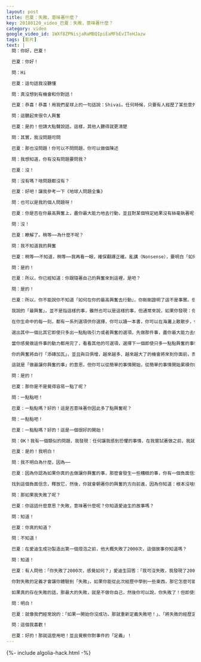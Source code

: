 ```yaml
---
layout: post
title: 巴夏：失敗，意味著什麼？
key: 20180120_video_巴夏：失敗，意味著什麼？
category: video
google_video_id: 1WXf8ZPNisjaRaMBQIpiEaMFbEvITeHJazw
tags: [影片]
text: |
  問：你好，巴夏！

  巴夏：你好！

  問：Hi

  巴夏：這句話我沒聽懂

  問：真沒想到有機會和你對話！

  巴夏：恭喜！恭喜！用我們星球上的一句話說：Shivai。任何時候，只要有人經歷了某些意外之事，那大家就會祝賀他，並好好慶祝一番，因為這說明：你跟隨同步性的指引，順著生命（同步性）的流動，自動前行

  問：這聽起來很令人興奮

  巴夏：是的！但請大點聲說話，這樣，其他人聽得就更清楚

  問：其實，我沒問題可問

  巴夏：那也沒問題！你可以不問問題，你可以做個陳述

  問：我想知道，你有沒有問題要問我？

  巴夏：沒！

  問：沒有嗎？啥問題都沒有？

  巴夏：好吧！讓我參考一下《地球人問題全集》

  問：也可以是我的個人問題呀！

  巴夏：你是否在你最高興奮上，盡你最大能力地去行動，並且對某個特定結果沒有絲毫執著呢？

  問：沒！

  巴夏：瞭解了。稍等⋯⋯為什麼不呢？

  問：我不知道我的興奮

  巴夏：稍等⋯⋯不知道，稍等⋯⋯我再看一眼，確保翻譯正確。亂講（Nonsense），要明白「如何在你的最高興奮去行動」，是很容易的，你可能靈光一閃，就知道你該怎麼做，知道事情該如何發展，讓事情變得簡單點，從簡單的開始，你今晚來到這裡，據我猜測，是因為這讓你感到興奮，是吧？

  問：是的！

  巴夏：所以，你已經知道：你跟隨著自己的興奮來到這裡，是吧？

  問：是的！

  巴夏：所以，你不能說你不知道「如何在你的最高興奮去行動」，你剛剛證明了這不是事實。但也不要把它當成是震古爍今的大事情，當我說「做最讓你興奮的事」，我所說的「最」並不是指你這輩子能做的最偉大的事，不是你畢生的職業，也不是伴隨著天堂的號角，降臨人間的千古偉業（註：來自《聖經》的一個故事）

  我說的「最興奮」，並不是指這樣的事，雖然也可以是這樣的事，但通常來說，如果你發現：你處在中間狀態，你在一個十字路口，你沒有頭緒了，那就回到初始狀態。

  在你生命中的每一刻，都有一系列選項供你選擇，你可以讀一本書，你可以在海灘上散散步，你可以和一個朋友共進午餐，你可以看場電影⋯⋯等等、等等。

  選出其中一個比其它即使只多出一點點吸引力或者興奮的選項，先做那件事，盡你最大能力去做，直到你再也無法更進一步

  當你感覺做這件事的動力都用完了，看看其他的可選項，選擇下一個即使只多一點點興奮的事情，盡你最大能力去做，並對結果沒有絲毫執著，然後，持續不斷地重複這麼做。

  你的興奮將自行「添磚加瓦」，並且與日俱增，越來越多、越來越大了的機會將來到你面前，而你只需要展示出：你願意做任何一個比其他選項更讓你興奮的事

  這就是「做最讓你興奮的事」的意思，但你可以從簡單的事情開始，從簡單的事情開始累積你的勢能（動力）。我這麼說，你能理解嗎？你是否對這個概念更清晰一點了呢？

  問：是的！

  巴夏：那你是不是覺得容易一點了呢？

  問：一點點吧！

  巴夏：一點點嗎？好的！這是否意味著你因此多了點興奮呢？

  問：一點點吧！

  巴夏：一點點嗎？好的！這是一個很好的開始！

  問：OK！我有一個類似的問題，我發現：任何讓我感到恐懼的事情，在我嘗試著做之前，我就認為自己已經失敗了

  巴夏：是的！我明白！

  問：我不明白為什麼，因為⋯⋯

  巴夏：因為你認為如果你真的去做讓你興奮的事，那麼會發生一些糟糕的事，你有一個負面信念，纏繞在你的興奮之上，讓你認為：做了，會比什麼都不做還要糟糕！

  找到這個負面信念，釋放它，然後，你就會朝著你的興奮的方向前進，因為你知道：根本沒啥好怕的！因為你不會再給自己製造理由，讓自己害怕真正的自己

  問：那如果我失敗了呢？

  巴夏：你這話什麼意思？失敗，意味著什麼呢？你知道愛迪生的故事嗎？

  問：知道！

  巴夏：你真的知道？

  問：不知道！

  巴夏：在愛迪生成功製造出第一個燈泡之前，他大概失敗了2000次，這個故事你知道嗎？

  問：知道！

  巴夏：有人問他：「你失敗了2000次，感覺如何？」愛迪生回答：「我可沒失敗，我發現了2000種做不成燈泡的方法」你明白嗎？

  你對失敗的定義才會讓你體驗到「失敗」，如果你能從此次經歷中學到一些東西，那它怎麼可能會是失敗呢？

  如果真的存在失敗的話，那最大的失敗，就是不做你自己，然後你可以說，你失敗了！但即使這樣，你也不是真的失敗，因為你的靈魂仍然可以學習和利用這次「失敗」的經歷，你明白嗎？

  問：明白！

  巴夏：就像我們經常說的：「如果一開始你沒成功，那就重新定義失敗吧！」、「將失敗的經歷定義成對你有益處的體驗吧！」

  問：這個我喜歡！

  巴夏：好的！那就這麼用吧！並且覺察你對事件的「定義」！
---
```


{%- include algolia-hack.html -%}
